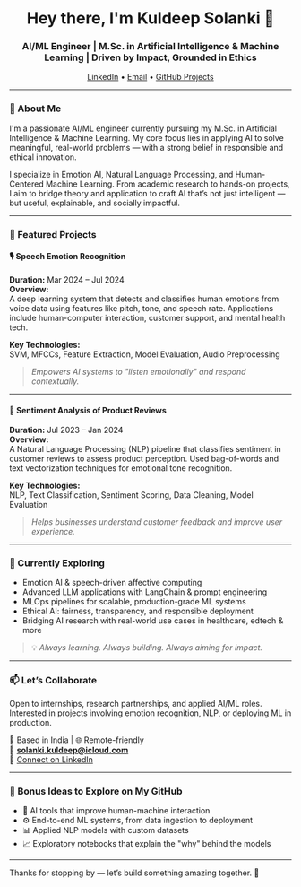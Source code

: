 <h1 align="center">Hey there, I'm Kuldeep Solanki 👋</h1>
<h3 align="center">AI/ML Engineer | M.Sc. in Artificial Intelligence & Machine Learning | Driven by Impact, Grounded in Ethics</h3>

<p align="center">
  <a href="https://www.linkedin.com/in/kuldeep-solanki-298614276/" target="_blank">LinkedIn</a> •
  <a href="mailto:solanki.kuldeep@icloud.com">Email</a> •
  <a href="https://github.com/kuldeep-solanki?tab=repositories">GitHub Projects</a>
</p>

---

### 🧠 About Me

I'm a passionate AI/ML engineer currently pursuing my M.Sc. in Artificial Intelligence & Machine Learning. My core focus lies in applying AI to solve meaningful, real-world problems — with a strong belief in responsible and ethical innovation.

I specialize in Emotion AI, Natural Language Processing, and Human-Centered Machine Learning. From academic research to hands-on projects, I aim to bridge theory and application to craft AI that’s not just intelligent — but useful, explainable, and socially impactful.

---

### 🚀 Featured Projects

#### 🎙️ **Speech Emotion Recognition**  
**Duration:** Mar 2024 – Jul 2024  
**Overview:**  
A deep learning system that detects and classifies human emotions from voice data using features like pitch, tone, and speech rate. Applications include human-computer interaction, customer support, and mental health tech.

**Key Technologies:**  
SVM, MFCCs, Feature Extraction, Model Evaluation, Audio Preprocessing

> _Empowers AI systems to "listen emotionally" and respond contextually._

---

#### 💬 **Sentiment Analysis of Product Reviews**  
**Duration:** Jul 2023 – Jan 2024  
**Overview:**  
A Natural Language Processing (NLP) pipeline that classifies sentiment in customer reviews to assess product perception. Used bag-of-words and text vectorization techniques for emotional tone recognition.

**Key Technologies:**  
NLP, Text Classification, Sentiment Scoring, Data Cleaning, Model Evaluation

> _Helps businesses understand customer feedback and improve user experience._

---

### 🧪 Currently Exploring

- Emotion AI & speech-driven affective computing  
- Advanced LLM applications with LangChain & prompt engineering  
- MLOps pipelines for scalable, production-grade ML systems  
- Ethical AI: fairness, transparency, and responsible deployment  
- Bridging AI research with real-world use cases in healthcare, edtech & more  

> 💡 *Always learning. Always building. Always aiming for impact.*

---

### 📫 Let’s Collaborate

Open to internships, research partnerships, and applied AI/ML roles.  
Interested in projects involving emotion recognition, NLP, or deploying ML in production.

📍 Based in India | 🌐 Remote-friendly  
📧 **solanki.kuldeep@icloud.com**  
🔗 [Connect on LinkedIn](https://www.linkedin.com/in/kuldeep-solanki-298614276/)

---

### 🧾 Bonus Ideas to Explore on My GitHub

- 📌 AI tools that improve human-machine interaction  
- ⚙️ End-to-end ML systems, from data ingestion to deployment  
- 📊 Applied NLP models with custom datasets  
- 📈 Exploratory notebooks that explain the "why" behind the models  

---

Thanks for stopping by — let’s build something amazing together. 🚀
